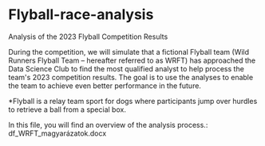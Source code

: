 # Flyball-race-analysis
Analysis of the 2023 Flyball Competition Results

During the competition, we will simulate that a fictional Flyball team (Wild Runners Flyball Team – hereafter referred to as WRFT) has approached the Data Science Club to find the most qualified analyst to help process the team's 2023 competition results. The goal is to use the analyses to enable the team to achieve even better performance in the future.

*Flyball is a relay team sport for dogs where participants jump over hurdles to retrieve a ball from a special box.

In this file, you will find an overview of the analysis process.: df_WRFT_magyarázatok.docx
